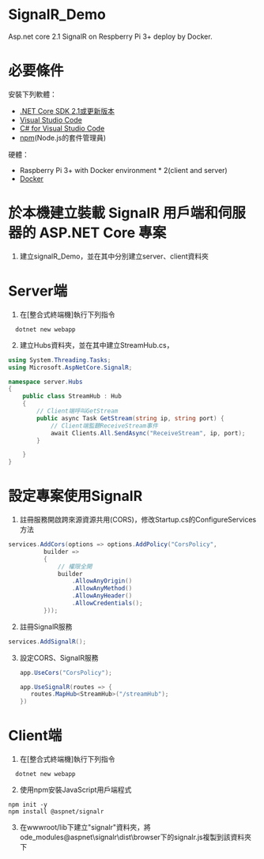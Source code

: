 # SignalR_Demo
Asp.net core 2.1 SignalR on Respberry Pi 3+ deploy by Docker.

# 必要條件
安裝下列軟體：
* [.NET Core SDK 2.1或更新版本](https://www.microsoft.com/net/core)
* [Visual Studio Code](https://code.visualstudio.com/download)
* [C# for Visual Studio Code](https://marketplace.visualstudio.com/items?itemName=ms-vscode.csharp)
* [npm](https://www.npmjs.com/get-npm)(Node.js的套件管理員)

硬體：
* Raspberry Pi 3+ with Docker environment * 2(client and server)
* [Docker](http://blog.itist.tw/2017/06/how-to-install-docker-ce-with-raspbian-jessie.html)

# 於本機建立裝載 SignalR 用戶端和伺服器的 ASP.NET Core 專案
1. 建立signalR_Demo，並在其中分別建立server、client資料夾

# Server端
1. 在[整合式終端機]執行下列指令
  ```dotnet cli
    dotnet new webapp
  ```
2. 建立Hubs資料夾，並在其中建立StreamHub.cs，
  ```C#
  using System.Threading.Tasks;
  using Microsoft.AspNetCore.SignalR;

  namespace server.Hubs
  {
      public class StreamHub : Hub
      {
          // Client端呼叫GetStream
          public async Task GetStream(string ip, string port) {
              // Client端監聽ReceiveStream事件
              await Clients.All.SendAsync("ReceiveStream", ip, port);
          }

      }
  }
  ```
# 設定專案使用SignalR
1. 註冊服務開啟跨來源資源共用(CORS)，修改Startup.cs的ConfigureServices方法
  ``` C#
  services.AddCors(options => options.AddPolicy("CorsPolicy", 
            builder => 
            {
                // 權限全開
                builder
                    .AllowAnyOrigin()
                    .AllowAnyMethod()
                    .AllowAnyHeader()
                    .AllowCredentials();
            }));
  ```
2. 註冊SignalR服務
  ```C#
  services.AddSignalR();
  ```
3. 設定CORS、SignalR服務
   ```C#
   app.UseCors("CorsPolicy");

   app.UseSignalR(routes => {
      routes.MapHub<StreamHub>("/streamHub");
   })
   ```
   
# Client端
1. 在[整合式終端機]執行下列指令
  ```dotnet cli
    dotnet new webapp
  ```
2. 使用npm安裝JavaScript用戶端程式
  ```npm
  npm init -y
  npm install @aspnet/signalr
  ```
3. 在wwwroot/lib下建立"signalr"資料夾，將ode_modules\@aspnet\signalr\dist\browser下的signalr.js複製到該資料夾下
